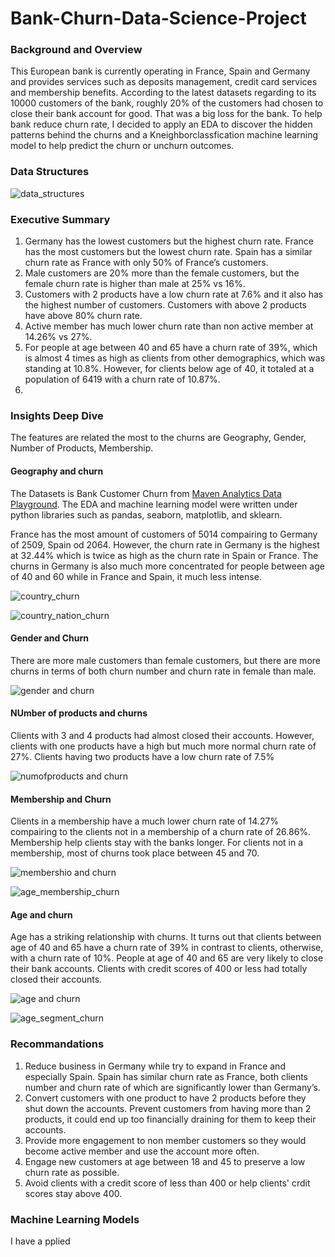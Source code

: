 <h1>Bank-Churn-Data-Science-Project</h1>
<h3>Background and Overview</h3>
<p>This European bank is currently operating in France, Spain and Germany and provides services such as deposits management, credit card services and membership benefits. According to the latest datasets regarding to its 10000 customers of the bank, roughly 20% of the customers had chosen to close their bank account for good. That was a big loss for the bank. To help bank reduce churn rate, I decided to apply an EDA to discover the hidden patterns behind the churns and a Kneighborclassfication machine learning model to help predict the churn or unchurn outcomes.</p>
<h3>Data Structures</h3>

![data_structures](https://github.com/user-attachments/assets/295a9ae3-3567-4055-a361-ece60a53b40a)

<h3>Executive Summary</h3>
<ol>
  <li>Germany has the lowest customers but the highest churn rate. France has the most customers but the lowest churn rate. Spain has a similar churn rate as France with only 50% of France’s customers.</li>
  <li>Male customers are 20% more than the female customers, but the female churn rate is higher than male at 25% vs 16%.</li>
  <li>Customers with 2 products have a low churn rate at 7.6% and it also has the highest number of customers. Customers with above 2 products have above 80% churn rate. </li>
  <li>Active member has much lower churn rate than non active member at 14.26% vs 27%.</li>
  <li>For people at age between 40 and 65 have a churn rate of 39%, which is almost 4 times as high as clients from other demographics, which was standing at 10.8%. However, for clients below age of 40, it totaled at a population of 6419 with a churn rate of 10.87%. </li>
  <li></li>
</ol>

<h3>Insights Deep Dive</h3>
<p>The features are related the most to the churns are Geography, Gender, Number of Products, Membership.</p>
<h4>Geography and churn</h4>
<p>The Datasets is Bank Customer Churn from <a href="https://mavenanalytics.io/data-playground?order=date_added%2Cdesc&search=bank">Maven Analytics Data Playground</a>. The EDA and machine learning model were written under python libraries such as pandas, seaborn, matplotlib, and sklearn.</p>
<p>
  France has the most amount of customers of 5014 compairing to Germany of 2509, Spain od 2064. However, the churn rate in Germany is the highest at 32.44% which is twice as high as the churn rate in Spain or France. The churns in Germany is also much more concentrated for people between age of 40 and 60 while in France and Spain, it much less intense.
</p>

![country_churn](https://github.com/user-attachments/assets/83a379e6-590c-471c-aaec-ce53ca9c876b)



![country_nation_churn](https://github.com/user-attachments/assets/60d53525-2178-4587-b746-24a0c4f3e0e9)

<h4>Gender and Churn</h4>
<p>There are more male customers than female customers, but there are more churns in terms of both churn number and churn rate in female than male.</p>

![gender and churn](https://github.com/user-attachments/assets/976fa37e-fbeb-449e-895a-501f40e1a5ab)

<h4>NUmber of products and churns</h4>
<p>Clients with 3 and 4 products had almost closed their accounts. However, clients with one products have a high but much more normal churn rate of 27%. Clients having two products have a low churn rate of 7.5%</p>

![numofproducts and churn](https://github.com/user-attachments/assets/eb4500b1-934d-4803-b1fc-e6cb6e63c81e)

<h4>Membership and Churn</h4>
Clients in a membership have a much lower churn rate of 14.27% compairing to the clients not in a membership of a churn rate of 26.86%. Membership help clients stay with the banks longer. For clients not in a membership, most of churns took place between 45 and 70.

![membershio and churn](https://github.com/user-attachments/assets/5dae92e3-e619-4e13-8027-748c1d034d99)

![age_membership_churn](https://github.com/user-attachments/assets/ebfd0439-19e5-4c2b-8b7a-14eb34bb618d)



<h4>Age and churn</h4>
<p>Age has a striking relationship with churns. It turns out that clients between age of 40 and 65 have a churn rate of 39% in contrast to clients, otherwise, with a churn rate of 10%. People at age of 40 and 65 are very likely to close their bank accounts. Clients with credit scores of 400 or less  had totally closed their accounts. </p>


![age and churn](https://github.com/user-attachments/assets/ef009f61-1c98-43b4-8e96-51bb88e3562f)




![age_segment_churn](https://github.com/user-attachments/assets/fbd18790-1bb6-4ba4-8f82-625e3484e610)



<h3>Recommandations</h3>
<ol>
  <li>Reduce business in Germany while try to expand in France and especially Spain. Spain has similar churn rate as France, both clients number and churn rate of which are significantly lower than Germany’s.</li>
  <li>Convert customers with one product to have 2 products before they shut down the accounts. Prevent customers from having more than 2 products, it could end up too financially draining for them to keep their accounts.</li>
  <li>Provide more engagement to non member customers so they would become active member and use the account more often. </li>
  <li>Engage new customers at age between 18 and 45 to preserve a low churn rate as possible.</li>
  <li>Avoid clients with a credit score of less than 400 or help clients' crdit scores stay above 400. </li>
</ol>

<h3>Machine Learning Models</h3>
<p>I have a pplied</p>
